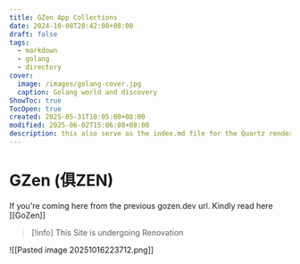 ```yaml
---
title: GZen App Collections
date: 2024-10-08T20:42:08+08:00
draft: false
tags:
  - markdown
  - golang
  - directory
cover:
  image: /images/golang-cover.jpg
  caption: Golang world and discovery
ShowToc: true
TocOpen: true
created: 2025-05-31T10:05:00+08:00
modified: 2025-06-02T15:06:88+08:00
description: this also serve as the index.md file for the Quartz rendering
---
```


# GZen (俱ZEN) 
If you're coming here from the previous gozen.dev url. Kindly read here [[GoZen]]

> [!info] This Site is undergoing Renovation

![[Pasted image 20251016223712.png]]